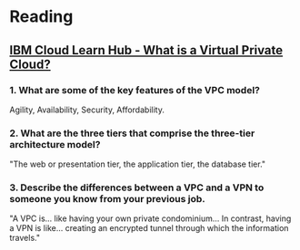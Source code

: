 # Reading
## [IBM Cloud Learn Hub - What is a Virtual Private Cloud?](https://www.ibm.com/topics/vpc)

### 1. What are some of the key features of the VPC model?

Agility, Availability, Security, Affordability.
### 2. What are the three tiers that comprise the three-tier architecture model?

"The web or presentation tier, the application tier, the database tier."
### 3. Describe the differences between a VPC and a VPN to someone you know from your previous job.

"A VPC is... like having your own private condominium... In contrast, having a VPN is like... creating an encrypted tunnel through which the information travels."

